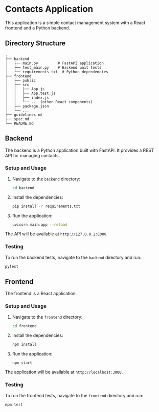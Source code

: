 # Contacts Application

This application is a simple contact management system with a React frontend and a Python backend.

## Directory Structure

```
.
├── backend
│   ├── main.py         # FastAPI application
│   ├── test_main.py    # Backend unit tests
│   └── requirements.txt  # Python dependencies
├── frontend
│   ├── public
│   ├── src
│   │   ├── App.js
│   │   ├── App.test.js
│   │   ├── index.js
│   │   └── ... (other React components)
│   ├── package.json
│   └── ...
├── guidelines.md
├── spec.md
└── README.md
```

## Backend

The backend is a Python application built with FastAPI. It provides a REST API for managing contacts.

### Setup and Usage

1.  Navigate to the `backend` directory:
    ```bash
    cd backend
    ```
2.  Install the dependencies:
    ```bash
    pip install -r requirements.txt
    ```
3.  Run the application:
    ```bash
    uvicorn main:app --reload
    ```

The API will be available at `http://127.0.0.1:8000`.

### Testing

To run the backend tests, navigate to the `backend` directory and run:

```bash
pytest
```

## Frontend

The frontend is a React application.

### Setup and Usage

1.  Navigate to the `frontend` directory:
    ```bash
    cd frontend
    ```
2.  Install the dependencies:
    ```bash
    npm install
    ```
3.  Run the application:
    ```bash
    npm start
    ```

The application will be available at `http://localhost:3000`.

### Testing

To run the frontend tests, navigate to the `frontend` directory and run:

```bash
npm test
```
